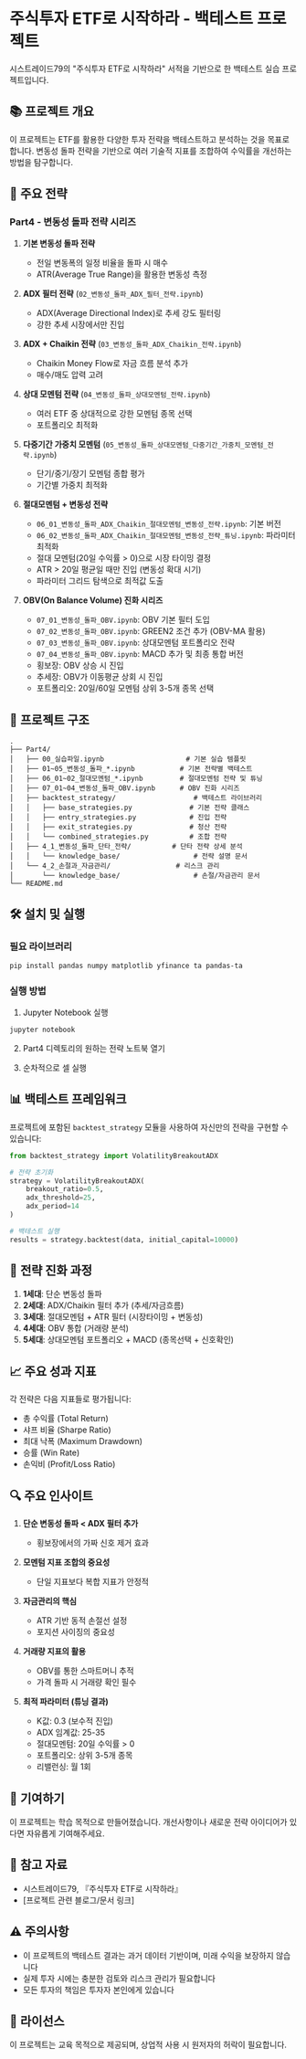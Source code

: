 # 주식투자 ETF로 시작하라 - 백테스트 프로젝트

시스트레이드79의 "주식투자 ETF로 시작하라" 서적을 기반으로 한 백테스트 실습 프로젝트입니다.

## 📚 프로젝트 개요

이 프로젝트는 ETF를 활용한 다양한 투자 전략을 백테스트하고 분석하는 것을 목표로 합니다. 변동성 돌파 전략을 기반으로 여러 기술적 지표를 조합하여 수익률을 개선하는 방법을 탐구합니다.

## 🚀 주요 전략

### Part4 - 변동성 돌파 전략 시리즈

1. **기본 변동성 돌파 전략**
   - 전일 변동폭의 일정 비율을 돌파 시 매수
   - ATR(Average True Range)을 활용한 변동성 측정

2. **ADX 필터 전략** (`02_변동성_돌파_ADX_필터_전략.ipynb`)
   - ADX(Average Directional Index)로 추세 강도 필터링
   - 강한 추세 시장에서만 진입

3. **ADX + Chaikin 전략** (`03_변동성_돌파_ADX_Chaikin_전략.ipynb`)
   - Chaikin Money Flow로 자금 흐름 분석 추가
   - 매수/매도 압력 고려

4. **상대 모멘텀 전략** (`04_변동성_돌파_상대모멘텀_전략.ipynb`)
   - 여러 ETF 중 상대적으로 강한 모멘텀 종목 선택
   - 포트폴리오 최적화

5. **다중기간 가중치 모멘텀** (`05_변동성_돌파_상대모멘텀_다중기간_가중치_모멘텀_전략.ipynb`)
   - 단기/중기/장기 모멘텀 종합 평가
   - 기간별 가중치 최적화

6. **절대모멘텀 + 변동성 전략** 
   - `06_01_변동성_돌파_ADX_Chaikin_절대모멘텀_변동성_전략.ipynb`: 기본 버전
   - `06_02_변동성_돌파_ADX_Chaikin_절대모멘텀_변동성_전략_튜닝.ipynb`: 파라미터 최적화
   - 절대 모멘텀(20일 수익률 > 0)으로 시장 타이밍 결정
   - ATR > 20일 평균일 때만 진입 (변동성 확대 시기)
   - 파라미터 그리드 탐색으로 최적값 도출

7. **OBV(On Balance Volume) 진화 시리즈**
   - `07_01_변동성_돌파_OBV.ipynb`: OBV 기본 필터 도입
   - `07_02_변동성_돌파_OBV.ipynb`: GREEN2 조건 추가 (OBV-MA 활용)
   - `07_03_변동성_돌파_OBV.ipynb`: 상대모멘텀 포트폴리오 전략
   - `07_04_변동성_돌파_OBV.ipynb`: MACD 추가 및 최종 통합 버전
   - 횡보장: OBV 상승 시 진입
   - 추세장: OBV가 이동평균 상회 시 진입
   - 포트폴리오: 20일/60일 모멘텀 상위 3-5개 종목 선택

## 📁 프로젝트 구조

```
.
├── Part4/
│   ├── 00_실습파일.ipynb                    # 기본 실습 템플릿
│   ├── 01~05_변동성_돌파_*.ipynb           # 기본 전략별 백테스트
│   ├── 06_01~02_절대모멘텀_*.ipynb         # 절대모멘텀 전략 및 튜닝
│   ├── 07_01~04_변동성_돌파_OBV.ipynb      # OBV 진화 시리즈
│   ├── backtest_strategy/                   # 백테스트 라이브러리
│   │   ├── base_strategies.py              # 기본 전략 클래스
│   │   ├── entry_strategies.py             # 진입 전략
│   │   ├── exit_strategies.py              # 청산 전략
│   │   └── combined_strategies.py          # 조합 전략
│   ├── 4_1_변동성_돌파_단타_전략/          # 단타 전략 상세 분석
│   │   └── knowledge_base/                  # 전략 설명 문서
│   └── 4_2_손절과_자금관리/                # 리스크 관리
│       └── knowledge_base/                  # 손절/자금관리 문서
└── README.md
```

## 🛠️ 설치 및 실행

### 필요 라이브러리
```bash
pip install pandas numpy matplotlib yfinance ta pandas-ta
```

### 실행 방법
1. Jupyter Notebook 실행
```bash
jupyter notebook
```

2. Part4 디렉토리의 원하는 전략 노트북 열기

3. 순차적으로 셀 실행

## 📊 백테스트 프레임워크

프로젝트에 포함된 `backtest_strategy` 모듈을 사용하여 자신만의 전략을 구현할 수 있습니다:

```python
from backtest_strategy import VolatilityBreakoutADX

# 전략 초기화
strategy = VolatilityBreakoutADX(
    breakout_ratio=0.5,
    adx_threshold=25,
    adx_period=14
)

# 백테스트 실행
results = strategy.backtest(data, initial_capital=10000)
```

## 🔬 전략 진화 과정

1. **1세대**: 단순 변동성 돌파
2. **2세대**: ADX/Chaikin 필터 추가 (추세/자금흐름)
3. **3세대**: 절대모멘텀 + ATR 필터 (시장타이밍 + 변동성)
4. **4세대**: OBV 통합 (거래량 분석)
5. **5세대**: 상대모멘텀 포트폴리오 + MACD (종목선택 + 신호확인)

## 📈 주요 성과 지표

각 전략은 다음 지표들로 평가됩니다:
- 총 수익률 (Total Return)
- 샤프 비율 (Sharpe Ratio)
- 최대 낙폭 (Maximum Drawdown)
- 승률 (Win Rate)
- 손익비 (Profit/Loss Ratio)

## 🔍 주요 인사이트

1. **단순 변동성 돌파 < ADX 필터 추가**
   - 횡보장에서의 가짜 신호 제거 효과

2. **모멘텀 지표 조합의 중요성**
   - 단일 지표보다 복합 지표가 안정적

3. **자금관리의 핵심**
   - ATR 기반 동적 손절선 설정
   - 포지션 사이징의 중요성

4. **거래량 지표의 활용**
   - OBV를 통한 스마트머니 추적
   - 가격 돌파 시 거래량 확인 필수

5. **최적 파라미터 (튜닝 결과)**
   - K값: 0.3 (보수적 진입)
   - ADX 임계값: 25-35
   - 절대모멘텀: 20일 수익률 > 0
   - 포트폴리오: 상위 3-5개 종목
   - 리밸런싱: 월 1회

## 🤝 기여하기

이 프로젝트는 학습 목적으로 만들어졌습니다. 개선사항이나 새로운 전략 아이디어가 있다면 자유롭게 기여해주세요.

## 📖 참고 자료

- 시스트레이드79, 『주식투자 ETF로 시작하라』
- [프로젝트 관련 블로그/문서 링크]

## ⚠️ 주의사항

- 이 프로젝트의 백테스트 결과는 과거 데이터 기반이며, 미래 수익을 보장하지 않습니다
- 실제 투자 시에는 충분한 검토와 리스크 관리가 필요합니다
- 모든 투자의 책임은 투자자 본인에게 있습니다

## 📝 라이선스

이 프로젝트는 교육 목적으로 제공되며, 상업적 사용 시 원저자의 허락이 필요합니다.